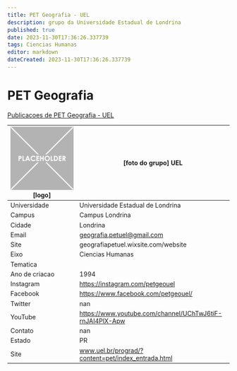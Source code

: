 ```yaml
---
title: PET Geografia - UEL
description: grupo da Universidade Estadual de Londrina
published: true
date: 2023-11-30T17:36:26.337739
tags: Ciencias Humanas
editor: markdown
dateCreated: 2023-11-30T17:36:26.337739
---
```


# PET Geografia

[Publicacoes de PET Geografia - UEL](/atividade/286PETGeografiaUEL/feed.md)

| ![placeholder.png](/placeholder.png) [logo] | [foto do grupo] UEL         |
| ------------------------------------------- | ------------------------------------------------- |
| Universidade                                | Universidade Estadual de Londrina      |
| Campus                                      | Campus Londrina            |
| Cidade                                      | Londrina             |
| Email                                       | geografia.petuel@gmail.com             |
| Site                                        | geografiapetuel.wixsite.com/website              |
| Eixo                                        | Ciencias Humanas              |
| Tematica                                    |           |
| Ano de criacao                              | 1994        |
| Instagram                                   | https://instagram.com/petgeouel         |
| Facebook                                    | https://www.facebook.com/petgeouel/          |
| Twitter                                     | nan           |
| YouTube                                     | https://www.youtube.com/channel/UChTwJ6tiF-rnJAI4PlX-Apw           |
| Contato                                     | nan         |
| Estado                                      |  PR            |
| Site                                        | www.uel.br/prograd/?content=pet/index_entrada.html |
